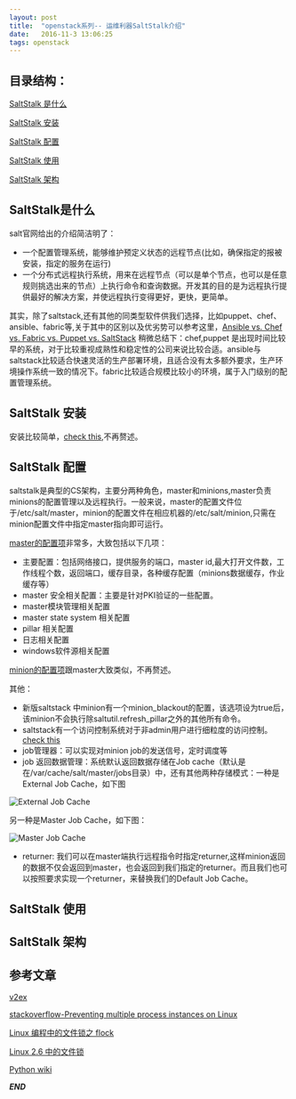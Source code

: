 ```yaml
---
layout: post
title:  "openstack系列-- 运维利器SaltStalk介绍"
date:   2016-11-3 13:06:25
tags: openstack
---
```


## 目录结构：

[SaltStalk 是什么](#A)

[SaltStalk 安装 ](#B)

[SaltStalk 配置 ](#C)

[SaltStalk 使用](#D)

[SaltStalk 架构](#E)


<a name="A"></a>

## SaltStalk是什么

salt官网给出的介绍简洁明了：

- 一个配置管理系统，能够维护预定义状态的远程节点(比如，确保指定的报被安装，指定的服务在运行)
- 一个分布式远程执行系统，用来在远程节点（可以是单个节点，也可以是任意规则挑选出来的节点）上执行命令和查询数据。开发其的目的是为远程执行提供最好的解决方案，并使远程执行变得更好，更快，更简单。

其实，除了saltstack,还有其他的同类型软件供我们选择，比如puppet、chef、ansible、fabric等,关于其中的区别以及优劣势可以参考这里，[Ansible vs. Chef vs. Fabric vs. Puppet vs. SaltStack](http://blog.takipi.com/deployment-management-tools-chef-vs-puppet-vs-ansible-vs-saltstack-vs-fabric/)
稍微总结下：chef,puppet 是出现时间比较早的系统，对于比较重视成熟性和稳定性的公司来说比较合适。ansible与saltstack比较适合快速灵活的生产部署环境，且适合没有太多额外要求，生产环境操作系统一致的情况下。fabric比较适合规模比较小的环境，属于入门级别的配置管理系统。



<a name="B"></a>

## SaltStalk 安装

安装比较简单，[check this](http://docs.saltstack.cn/topics/installation/index.html),不再赘述。


<a name="C"></a>

## SaltStalk 配置

saltstalk是典型的CS架构，主要分两种角色，master和minions,master负责minions的配置管理以及远程执行。一般来说，master的配置文件位于/etc/salt/master，minion的配置文件在相应机器的/etc/salt/minion,只需在minion配置文件中指定master指向即可运行。

[master的配置项](http://docs.saltstack.cn/ref/configuration/master.html)非常多，大致包括以下几项：
 - 主要配置：包括网络接口，提供服务的端口，master id,最大打开文件数，工作线程个数，返回端口，缓存目录，各种缓存配置（minions数据缓存，作业缓存等）
 - master 安全相关配置：主要是针对PKI验证的一些配置。
 - master模块管理相关配置
 - master state system 相关配置
 - pillar 相关配置
 - 日志相关配置
 - windows软件源相关配置

[minion的配置项](http://docs.saltstack.cn/ref/configuration/minion.html)跟master大致类似，不再赘述。


其他：
 - 新版saltstack 中minion有一个minion_blackout的配置，该选项设为true后，该minion不会执行除saltutil.refresh_pillar之外的其他所有命令。
 - saltstack有一个访问控制系统对于非admin用户进行细粒度的访问控制。[check this](http://docs.saltstack.cn/topics/eauth/access_control.html)
 - job管理器：可以实现对minion job的发送信号，定时调度等
 - job 返回数据管理：系统默认返回数据存储在Job cache（默认是在/var/cache/salt/master/jobs目录）中，还有其他两种存储模式：一种是External Job Cache，如下图

![External Job Cache](http://7xrnwq.com1.z0.glb.clouddn.com/20161107external-job-cache.png)

另一种是Master Job Cache，如下图：

![Master Job Cache](http://7xrnwq.com1.z0.glb.clouddn.com/20161107master-job-cache.png)

 - returner: 我们可以在master端执行远程指令时指定returner,这样minion返回的数据不仅会返回到master，也会返回到我们指定的returner。而且我们也可以按照要求实现一个returner，来替换我们的Default Job Cache。



<a name="D"></a>

## SaltStalk 使用




<a name="E"></a>

## SaltStalk 架构





## 参考文章

[v2ex](https://www.v2ex.com/t/316723#reply21)

[stackoverflow-Preventing multiple process instances on Linux](http://stackoverflow.com/questions/2964391/preventing-multiple-process-instances-on-linux)

[Linux 编程中的文件锁之 flock](http://blog.jobbole.com/102538/)

[Linux 2.6 中的文件锁](https://www.ibm.com/developerworks/cn/linux/l-cn-filelock/)

[Python wiki](https://wiki.python.org/moin/DbusExamples)




***END***
